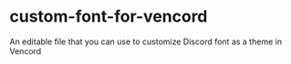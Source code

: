# custom-font-for-vencord
An editable file that you can use to customize Discord font as a theme in Vencord
